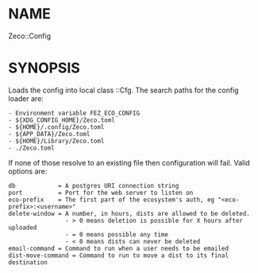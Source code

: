 NAME
====

Zeco::Config

SYNOPSIS
========

Loads the config into local class ::Cfg. The search paths for the config loader are:

    - Environment variable FEZ_ECO_CONFIG
    - ${XDG_CONFIG_HOME}/Zeco.toml
    - ${HOME}/.config/Zeco.toml
    - ${APP_DATA}/Zeco.toml
    - ${HOME}/Library/Zeco.toml
    - ./Zeco.toml

If none of those resolve to an existing file then configuration will fail. Valid options are:

    db            = A postgres URI connection string
    port          = Port for the web server to listen on
    eco-prefix    = The first part of the ecosystem's auth, eg "<eco-prefix>:<username>"
    delete-window = A number, in hours, dists are allowed to be deleted.
                    - > 0 means deletion is possible for X hours after uploaded
                    - = 0 means possible any time
                    - < 0 means dists can never be deleted
    email-command = Command to run when a user needs to be emailed
    dist-move-command = Command to run to move a dist to its final destination

